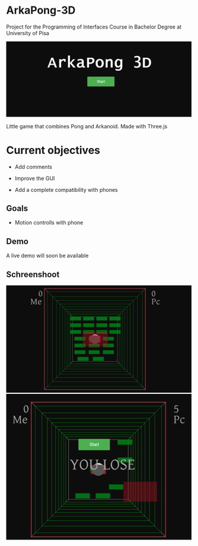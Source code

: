 # ArkaPong-3D
Project for the Programming of Interfaces Course in Bachelor Degree at University of Pisa

<img src="images/ArkaPong.png" width="500">

Little game that combines Pong and Arkanoid. Made with Three.js

<h1>Current objectives </h1>
  <p> <ul> <li> Add comments 
  <p> <li> Improve the GUI 
  <p> <li> Add a complete compatibility with phones </ul>
  
 <h2> Goals</h2>
 <p>  <ul > <li>Motion controlls with phone </ul>
  
  <h2>Demo</h2>
  <p>A live demo will soon be available
  
<h2>Schreenshoot</h1>
<img src="images/ArkaPong2.png" width="500">
<img src="images/ArkaPong4.png" width="500">
